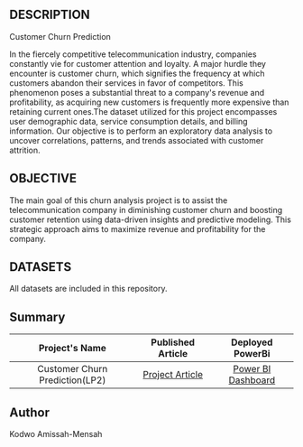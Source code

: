 ## DESCRIPTION
Customer Churn Prediction

In the fiercely competitive telecommunication industry, companies constantly vie for customer attention and loyalty. A major hurdle they encounter is customer churn, which signifies the frequency at which customers abandon their services in favor of competitors. This phenomenon poses a substantial threat to a company's revenue and profitability, as acquiring new customers is frequently more expensive than retaining current ones.The dataset utilized for this project encompasses user demographic data, service consumption details, and billing information. Our objective is to perform an exploratory data analysis to uncover correlations, patterns, and trends associated with customer attrition.

## OBJECTIVE
The main goal of this churn analysis project is to assist the telecommunication company in diminishing customer churn and boosting customer retention using data-driven insights and predictive modeling. This strategic approach aims to maximize revenue and profitability for the company.

## DATASETS
All datasets are included in this repository.

## Summary

 | Project's Name | Published Article  | Deployed PowerBi |
|:--------------:|:--------------:|:--------------:|
| Customer Churn Prediction(LP2)  |[Project Article](https://medium.com/@kodwoam/churn-prediction-analysis-for-customer-retention-at-vodafone-ae8774d22c09) |    [Power BI Dashboard](https://app.powerbi.com/links/6G7B7C1M2e?ctid=4487b52f-f118-4830-b49d-3c298cb71075&pbi_source=linkShare)|

## Author 
Kodwo Amissah-Mensah
